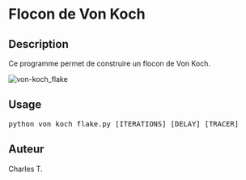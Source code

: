 # Flocon de Von Koch

## Description

Ce programme permet de construire un flocon de Von Koch.

![von-koch_flake](https://github.com/user-attachments/assets/067d1ce1-18fb-4667-b84d-5639ab3b56cc)

## Usage

<pre>
python von_koch_flake.py [ITERATIONS] [DELAY] [TRACER]
</pre>

## Auteur
Charles T.
